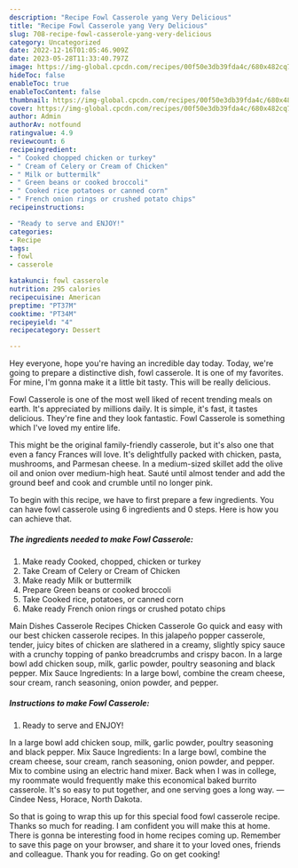 ```yaml
---
description: "Recipe Fowl Casserole yang Very Delicious"
title: "Recipe Fowl Casserole yang Very Delicious"
slug: 708-recipe-fowl-casserole-yang-very-delicious
category: Uncategorized
date: 2022-12-16T01:05:46.909Z
date: 2023-05-28T11:33:40.797Z
image: https://img-global.cpcdn.com/recipes/00f50e3db39fda4c/680x482cq70/fowl-casserole-recipe-main-photo.jpg
hideToc: false
enableToc: true
enableTocContent: false
thumbnail: https://img-global.cpcdn.com/recipes/00f50e3db39fda4c/680x482cq70/fowl-casserole-recipe-main-photo.jpg
cover: https://img-global.cpcdn.com/recipes/00f50e3db39fda4c/680x482cq70/fowl-casserole-recipe-main-photo.jpg
author: Admin
authorAv: notfound
ratingvalue: 4.9
reviewcount: 6
recipeingredient:
- " Cooked chopped chicken or turkey"
- " Cream of Celery or Cream of Chicken"
- " Milk or buttermilk"
- " Green beans or cooked broccoli"
- " Cooked rice potatoes or canned corn"
- " French onion rings or crushed potato chips"
recipeinstructions:

- "Ready to serve and ENJOY!"
categories:
- Recipe
tags:
- fowl
- casserole

katakunci: fowl casserole 
nutrition: 295 calories
recipecuisine: American
preptime: "PT37M"
cooktime: "PT34M"
recipeyield: "4"
recipecategory: Dessert

---
```



Hey everyone, hope you're having an incredible day today. Today, we're going to prepare a distinctive dish, fowl casserole. It is one of my favorites. For mine, I'm gonna make it a little bit tasty. This will be really delicious.

Fowl Casserole is one of the most well liked of recent trending meals on earth. It's appreciated by millions daily. It is simple, it's fast, it tastes delicious. They're fine and they look fantastic. Fowl Casserole is something which I've loved my entire life.

This might be the original family-friendly casserole, but it&#39;s also one that even a fancy Frances will love. It&#39;s delightfully packed with chicken, pasta, mushrooms, and Parmesan cheese. In a medium-sized skillet add the olive oil and onion over medium-high heat. Sauté until almost tender and add the ground beef and cook and crumble until no longer pink.


To begin with this recipe, we have to first prepare a few ingredients. You can have fowl casserole using 6 ingredients and 0 steps. Here is how you can achieve that.

<!--inarticleads1-->

##### The ingredients needed to make Fowl Casserole:

1. Make ready  Cooked, chopped, chicken or turkey
1. Take  Cream of Celery or Cream of Chicken
1. Make ready  Milk or buttermilk
1. Prepare  Green beans or cooked broccoli
1. Take  Cooked rice, potatoes, or canned corn
1. Make ready  French onion rings or crushed potato chips


Main Dishes Casserole Recipes Chicken Casserole Go quick and easy with our best chicken casserole recipes. In this jalapeño popper casserole, tender, juicy bites of chicken are slathered in a creamy, slightly spicy sauce with a crunchy topping of panko breadcrumbs and crispy bacon. In a large bowl add chicken soup, milk, garlic powder, poultry seasoning and black pepper. Mix Sauce Ingredients: In a large bowl, combine the cream cheese, sour cream, ranch seasoning, onion powder, and pepper. 

<!--inarticleads2-->

##### Instructions to make Fowl Casserole:


1. Ready to serve and ENJOY!

In a large bowl add chicken soup, milk, garlic powder, poultry seasoning and black pepper. Mix Sauce Ingredients: In a large bowl, combine the cream cheese, sour cream, ranch seasoning, onion powder, and pepper. Mix to combine using an electric hand mixer. Back when I was in college, my roommate would frequently make this economical baked burrito casserole. It&#39;s so easy to put together, and one serving goes a long way. —Cindee Ness, Horace, North Dakota. 

So that is going to wrap this up for this special food fowl casserole recipe. Thanks so much for reading. I am confident you will make this at home. There is gonna be interesting food in home recipes coming up. Remember to save this page on your browser, and share it to your loved ones, friends and colleague. Thank you for reading. Go on get cooking!
